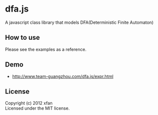 # dfa.js

A javascript class library that models DFA(Deterministic Finite Automaton)

## How to use
Please see the examples as a reference.

## Demo
- http://www.team-guangzhou.com/dfa.js/expr.html

## License
Copyright (c) 2012 xfan  
Licensed under the MIT license.
